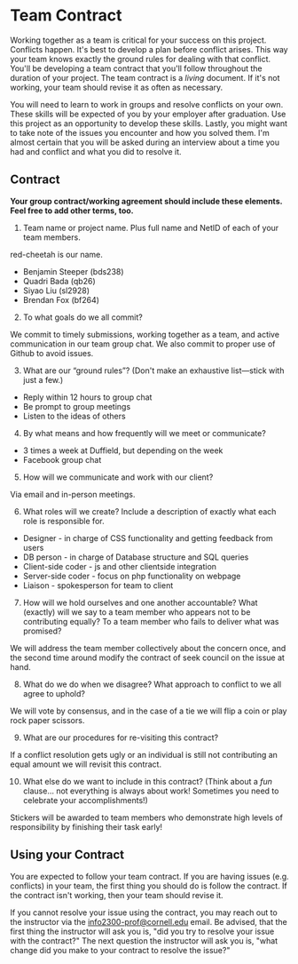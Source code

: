 # Team Contract

Working together as a team is critical for your success on this project. Conflicts happen. It's best to develop a plan before conflict arises. This way your team knows exactly the ground rules for dealing with that conflict. You'll be developing a team contract that you'll follow throughout the duration of your project. The team contract is a *living* document. If it's not working, your team should revise it as often as necessary.

You will need to learn to work in groups and resolve conflicts on your own. These skills will be expected of you by your employer after graduation. Use this project as an opportunity to develop these skills. Lastly, you might want to take note of the issues you encounter and how you solved them. I'm almost certain that you will be asked during an interview about a time you had and conflict and what you did to resolve it.

## Contract

**Your group contract/working agreement should include these elements. Feel free to add other terms, too.**

1. Team name or project name. Plus full name and NetID of each of your team members.

red-cheetah is our name.
* Benjamin Steeper (bds238)
* Quadri Bada (qb26)
* Siyao Liu (sl2928)
* Brendan Fox (bf264)

2. To what goals do we all commit?

We commit to timely submissions, working together as a team, and active
communication in our team group chat. We also commit to proper use of Github
to avoid issues.

3. What are our “ground rules”? (Don't make an exhaustive list—stick with just a few.)

* Reply within 12 hours to group chat
* Be prompt to group meetings
* Listen to the ideas of others

4. By what means and how frequently will we meet or communicate?

* 3 times a week at Duffield, but depending on the week
* Facebook group chat

5. How will we communicate and work with our client?

Via email and in-person meetings.

6. What roles will we create? Include a description of exactly what each role is responsible for.

* Designer - in charge of CSS functionality and getting feedback from users
* DB person - in charge of Database structure and SQL queries
* Client-side coder - js and other clientside integration
* Server-side coder - focus on php functionality on webpage
* Liaison - spokesperson for team to client

7. How will we hold ourselves and one another accountable? What (exactly) will we say to a team member who appears not to be contributing equally? To a team member who fails to deliver what was promised?

We will address the team member collectively about the concern once, and the
second time around modify the contract of seek council on the issue at hand.

8. What do we do when we disagree? What approach to conflict to we all agree to uphold?

We will vote by consensus, and in the case of a tie we will flip a coin or
play rock paper scissors.

9. What are our procedures for re-visiting this contract?

If a conflict resolution gets ugly or an individual is still not contributing
an equal amount we will revisit this contract.

10. What else do we want to include in this contract? (Think about a *fun* clause... not everything is always about work! Sometimes you need to celebrate your accomplishments!)

Stickers will be awarded to team members who demonstrate high levels of responsibility
by finishing their task early!

## Using your Contract

You are expected to follow your team contract. If you are having issues (e.g. conflicts) in your team, the first thing you should do is follow the contract. If the contract isn't working, then your team should revise it.

If you cannot resolve your issue using the contract, you may reach out to the instructor via the <info2300-prof@cornell.edu> email. Be advised, that the first thing the instructor will ask you is, "did you try to resolve your issue with the contract?" The next question the instructor will ask you is, "what change did you make to your contract to resolve the issue?"
